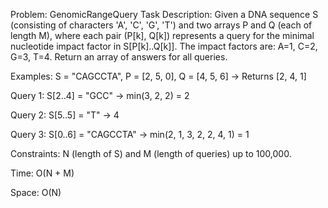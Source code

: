 Problem: GenomicRangeQuery
Task Description:
Given a DNA sequence S (consisting of characters 'A', 'C', 'G', 'T') and two arrays P and Q (each of length M), where each pair (P[k], Q[k]) represents a query for the minimal nucleotide impact factor in S[P[k]..Q[k]]. The impact factors are: A=1, C=2, G=3, T=4. Return an array of answers for all queries.

Examples:
S = "CAGCCTA", P = [2, 5, 0], Q = [4, 5, 6] → Returns [2, 4, 1]

Query 1: S[2..4] = "GCC" → min(3, 2, 2) = 2

Query 2: S[5..5] = "T" → 4

Query 3: S[0..6] = "CAGCCTA" → min(2, 1, 3, 2, 2, 4, 1) = 1

Constraints:
N (length of S) and M (length of queries) up to 100,000.

Time: O(N + M)

Space: O(N)